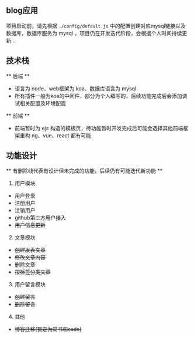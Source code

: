 ## blog应用
项目启动前，请先根据 `./config/default.js` 中的配置创建对应mysql链接以及数据库，数据库服务为 mysql ，项目仍在开发迭代阶段，会根据个人时间持续更新...

## 技术栈
**  后端  **
- 语言为 node、web框架为 koa、数据库语言为 mysql
- 所有插件一般为koa的中间件，部分为个人编写的，后续功能完成后会添加调试相关配置及环境配置

**  前端  **
- 前端暂时为 ejs 构造的模板页，待功能暂时开发完成后可能会选择其他前端框架重构 ng、vue、react 都有可能

## 功能设计
**  有删除线代表有设计但未完成的功能，后续仍有可能迭代新功能  **
1.  用户模块
  - 用户登录
  - 注册用户
  - 注销用户
  - ~~github第三方用户接入~~
  - ~~用户信息更新~~
2.  文章模块
  - ~~创建发表文章~~
  - ~~修改文章内容~~
  - ~~删除文章~~
  - ~~按标签分类文章~~
3.  用户留言模块
  - ~~创建留言~~
  - ~~删除留言~~
4.  其他
  - ~~博客迁移(暂定为简书和csdn)~~
